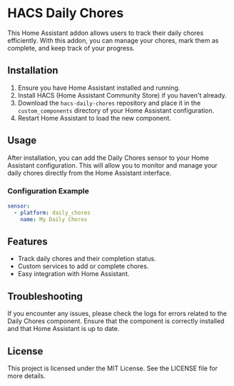 # HACS Daily Chores

This Home Assistant addon allows users to track their daily chores efficiently. With this addon, you can manage your chores, mark them as complete, and keep track of your progress.

## Installation

1. Ensure you have Home Assistant installed and running.
2. Install HACS (Home Assistant Community Store) if you haven't already.
3. Download the `hacs-daily-chores` repository and place it in the `custom_components` directory of your Home Assistant configuration.
4. Restart Home Assistant to load the new component.

## Usage

After installation, you can add the Daily Chores sensor to your Home Assistant configuration. This will allow you to monitor and manage your daily chores directly from the Home Assistant interface.

### Configuration Example

```yaml
sensor:
  - platform: daily_chores
    name: My Daily Chores
```

## Features

- Track daily chores and their completion status.
- Custom services to add or complete chores.
- Easy integration with Home Assistant.

## Troubleshooting

If you encounter any issues, please check the logs for errors related to the Daily Chores component. Ensure that the component is correctly installed and that Home Assistant is up to date.

## License

This project is licensed under the MIT License. See the LICENSE file for more details.